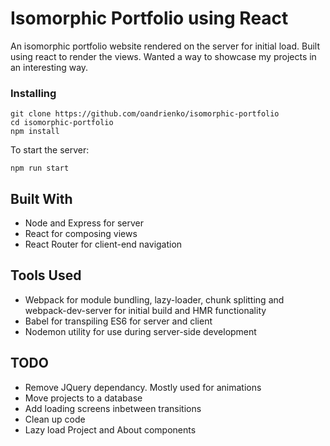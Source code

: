 # Isomorphic Portfolio using React

An isomorphic portfolio website rendered on the server for initial load. Built using react to render the views. Wanted a way to showcase my projects in an interesting way.

### Installing

```
git clone https://github.com/oandrienko/isomorphic-portfolio
cd isomorphic-portfolio
npm install
```

To start the server:

```
npm run start
```

## Built With

* Node and Express for server
* React for composing views
* React Router for client-end navigation

## Tools Used

* Webpack for module bundling, lazy-loader, chunk splitting and webpack-dev-server for initial build and HMR functionality
* Babel for transpiling ES6 for server and client
* Nodemon utility for use during server-side development

## TODO

* Remove JQuery dependancy. Mostly used for animations
* Move projects to a database
* Add loading screens inbetween transitions
* Clean up code
* Lazy load Project and About components

